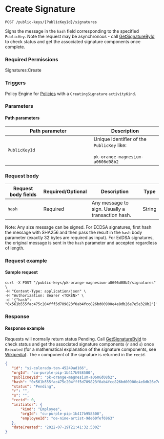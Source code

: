 # Create Signature

`POST /public-keys/{PublicKeyId}/signatures`

Signs the message in the `hash` field corresponding to the specified `PublicKey`.  Note the request may be asynchronous - call [GetSignatureById](getsignaturebyid.md) to check status and get the associated signature components once complete.&#x20;

### Required Permissions <a href="#scopes" id="scopes"></a>

Signatures:Create

### Triggers <a href="#request-body" id="request-body"></a>

Policy Engine for [Policies](../../policy-management/policies/createpolicy.md) with a `CreatingSignature` `activityKind`.&#x20;

### Parameters

#### Path parameters <a href="#path-parameters" id="path-parameters"></a>

<table><thead><tr><th width="266">Path parameter</th><th>Description</th></tr></thead><tbody><tr><td><code>PublicKeyId</code></td><td>Unique identifier of the <code>PublicKey</code> like:<br><br><code>pk-orange-magnesium-a0606d08b2</code></td></tr></tbody></table>

### Request body <a href="#request-example.1" id="request-example.1"></a>

<table><thead><tr><th width="173">Request body fields</th><th width="111">Required/Optional</th><th width="268">Description</th><th>Type</th></tr></thead><tbody><tr><td><code>hash</code></td><td>Required</td><td>Any message to sign.  Usually a transaction hash.</td><td>String</td></tr></tbody></table>

Note: Any size message can be signed.  For ECDSA signatures, first hash the message with SHA256 and then pass the result in the `hash` body parameter (exactly 32 bytes are required as input).  For EdDSA signatures, the original message is sent in the `hash` parameter and accepted regardless of length.&#x20;

### Request example <a href="#request-example.1" id="request-example.1"></a>

#### Sample request <a href="#sample-request" id="sample-request"></a>

```shell
curl -X POST "/public-keys/pk-orange-magnesium-a0606d08b2/signatures" \
-H "Content-Type: application/json" \
-H "Authorization: Bearer <TOKEN>" \
-d '{"hash": "0x561b555fac475c204fff5d709823f0ab4fcc826bd00900e4e8db26e7e5e328b2"}'
```

### Response <a href="#response" id="response"></a>

#### Response example <a href="#response-example" id="response-example"></a>

Requests will normally return status Pending.  Call [GetSignatureById](getsignaturebyid.md) to check status and get the associated signature components (`r` and `s`) once `Executed` (for a mathematical explanation of the signature components, see [Wikipedia](https://en.wikipedia.org/wiki/Elliptic\_Curve\_Digital\_Signature\_Algorithm)).  The `v` component of the signature is returned in the `recid`.&#x20;

```json
{
   "id": "si-colorado-ten-45249ad166",
   "orgId": "cu-purple-pip-1b417b958500",
   "publicKeyId": "pk-orange-magnesium-a0606d08b2",
   "hash": "0x561b555fac475c204fff5d709823f0ab4fcc826bd00900e4e8db26e7e5e328b2",
   "status": "Pending",
   "r": "",
   "s": "",
   "recid": 0,
   "initiator": {
       "kind": "Employee",
       "orgId": "cu-purple-pip-1b417b958500",
       "employeeId": "oe-nine-artist-9de60fef6963"
   },
   "dateCreated": "2022-07-19T21:41:32.530Z"
}
```
